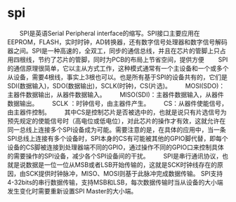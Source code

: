 # spi


&emsp;&emsp;SPI是英语Serial Peripheral interface的缩写。SPI接口主要应用在 EEPROM，FLASH，实时时钟，AD转换器，还有数字信号处理器和数字信号解码器之间。SPI是一种高速的，全双工，同步的通信总线，并且在芯片的管脚上只占用四根线，节约了芯片的管脚，同时为PCB的布局上节省空间，提供方便
&emsp;&emsp;SPI的通信原理很简单，它以主从方式工作，这种模式通常有一个主设备和一个或多个从设备，需要4根线，事实上3根也可以。也是所有基于SPI的设备共有的，它们是SDI(数据输入)，SDO\(数据输出)，SCLK(时钟)，CS(片选)。
&emsp;&emsp;MOSI(SDO)：主器件数据输出，从器件数据输入。
&emsp;&emsp;MISO(SDI)：主器件数据输入，从器件数据输出。
&emsp;&emsp;SCLK ：时钟信号，由主器件产生。
&emsp;&emsp;CS：从器件使能信号，由主器件控制。
&emsp;&emsp;其中CS是控制芯片是否被选中的，也就是说只有片选信号为预先规定的使能信号时（高电位或低电位），对此芯片的操作才有效，这就允许在同一总线上连接多个SPI设备成为可能。需要注意的是，在具体的应用中，当一条SPI总线上连接有多个设备时，SPI本身的CS有可能被其他的GPIO脚代替，即每个设备的CS脚被连接到处理器端不同的GPIO，通过操作不同的GPIO口来控制具体的需要操作的SPI设备，减少各个SPI设备间的干扰。
&emsp;&emsp;SPI是串行通讯协议，也就是说数据是一位一位从MSB或者LSB开始传输的，这就是SCK时钟线存在的原因，由SCK提供时钟脉冲，MISO、MOSI则基于此脉冲完成数据传输。 SPI支持4-32bits的串行数据传输，支持MSB和LSB，每次数据传输时当从设备的大小端发生变化时需要重新设置SPI Master的大小端。




